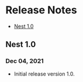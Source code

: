# Release Notes

- [Nest 1.0](#version_1_0)

<a name="version_1_0"></a>
## Nest 1.0
### Dec 04, 2021
- Initial release version 1.0.
